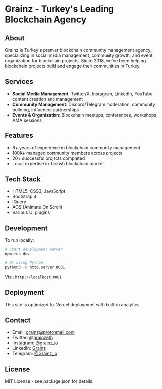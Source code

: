 # Grainz - Turkey's Leading Blockchain Agency

## About

Grainz is Turkey's premier blockchain community management agency, specializing in social media management, community growth, and event organization for blockchain projects. Since 2018, we've been helping blockchain projects build and engage their communities in Turkey.

## Services

- **Social Media Management**: Twitter/X, Instagram, LinkedIn, YouTube content creation and management
- **Community Management**: Discord/Telegram moderation, community building, influencer partnerships
- **Events & Organization**: Blockchain meetups, conferences, workshops, AMA sessions

## Features

- 6+ years of experience in blockchain community management
- 100K+ managed community members across projects
- 20+ successful projects completed
- Local expertise in Turkish blockchain market

## Tech Stack

- HTML5, CSS3, JavaScript
- Bootstrap 4
- jQuery
- AOS (Animate On Scroll)
- Various UI plugins

## Development

To run locally:

```bash
# Start development server
npm run dev

# Or using Python
python3 -m http.server 8001
```

Visit `http://localhost:8001`

## Deployment

This site is optimized for Vercel deployment with built-in analytics.

## Contact

- Email: grainz@protonmail.com
- Twitter: [@grainzeth](https://twitter.com/grainzeth)
- Instagram: [@grainz_io](https://www.instagram.com/grainz_io/)
- LinkedIn: [Grainz](https://www.linkedin.com/company/grainzeth/)
- Telegram: [@Grainz_io](https://t.me/Grainz_io)

## License

MIT License - see package.json for details. 